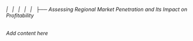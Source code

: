###### |   |   |   |   |   ├── Assessing Regional Market Penetration and Its Impact on Profitability

*Add content here*